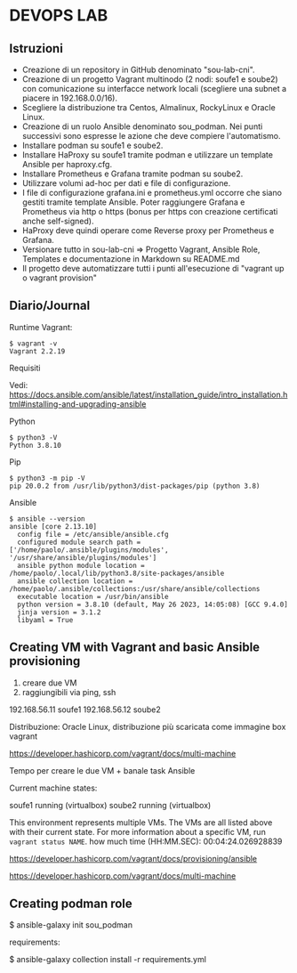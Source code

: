 # DEVOPS LAB

## Istruzioni

* Creazione di un repository in GitHub denominato "sou-lab-cni".
* Creazione di un progetto Vagrant multinodo (2 nodi: soufe1 e soube2) con comunicazione su interfacce network locali (scegliere una subnet a piacere in 192.168.0.0/16).
* Scegliere la distribuzione tra Centos, Almalinux, RockyLinux e Oracle Linux.
* Creazione di un ruolo Ansible denominato sou_podman. Nei punti successivi sono espresse le azione che deve compiere l'automatismo.
* Installare podman su soufe1 e soube2.
* Installare HaProxy su soufe1 tramite podman e utilizzare un template Ansible per haproxy.cfg.
* Installare Prometheus e Grafana tramite podman su soube2.
* Utilizzare volumi ad-hoc per dati e file di configurazione.
* I file di configurazione grafana.ini e prometheus.yml occorre che siano gestiti tramite template Ansible. Poter raggiungere Grafana e Prometheus via http o https (bonus per https con creazione certificati anche self-signed).
* HaProxy deve quindi operare come Reverse proxy per Prometheus e Grafana.
* Versionare tutto in sou-lab-cni => Progetto Vagrant, Ansible Role, Templates e documentazione in Markdown su README.md
* Il progetto deve automatizzare tutti i punti all'esecuzione di "vagrant up o vagrant provision"

## Diario/Journal

Runtime Vagrant:

```
$ vagrant -v
Vagrant 2.2.19
```


Requisiti


Vedi: https://docs.ansible.com/ansible/latest/installation_guide/intro_installation.html#installing-and-upgrading-ansible

Python
```
$ python3 -V       
Python 3.8.10
```

Pip
```
$ python3 -m pip -V           
pip 20.0.2 from /usr/lib/python3/dist-packages/pip (python 3.8)
```


Ansible
```
$ ansible --version
ansible [core 2.13.10]
  config file = /etc/ansible/ansible.cfg
  configured module search path = ['/home/paolo/.ansible/plugins/modules', '/usr/share/ansible/plugins/modules']
  ansible python module location = /home/paolo/.local/lib/python3.8/site-packages/ansible
  ansible collection location = /home/paolo/.ansible/collections:/usr/share/ansible/collections
  executable location = /usr/bin/ansible
  python version = 3.8.10 (default, May 26 2023, 14:05:08) [GCC 9.4.0]
  jinja version = 3.1.2
  libyaml = True
```



## Creating VM with Vagrant and basic Ansible provisioning


1) creare due VM
2) raggiungibili via ping, ssh

192.168.56.11 soufe1
192.168.56.12 soube2


Distribuzione: Oracle Linux, distribuzione più scaricata come immagine box vagrant

https://developer.hashicorp.com/vagrant/docs/multi-machine



Tempo per creare le due VM + banale task Ansible

Current machine states:

soufe1                    running (virtualbox)
soube2                    running (virtualbox)

This environment represents multiple VMs. The VMs are all listed
above with their current state. For more information about a specific
VM, run `vagrant status NAME`.
how much time (HH:MM.SEC): 00:04:24.026928839


https://developer.hashicorp.com/vagrant/docs/provisioning/ansible

https://developer.hashicorp.com/vagrant/docs/multi-machine



## Creating podman role

$ ansible-galaxy init sou_podman




requirements:

$ ansible-galaxy collection install -r requirements.yml